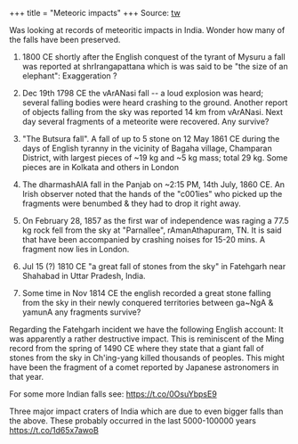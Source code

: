 +++
title = "Meteoric impacts"
+++
Source: [tw](https://www.tressel.xyz/threads/1493798707619414020)

Was looking at records of meteoritic impacts in India. Wonder how many of the falls have been preserved.

1. 1800 CE shortly after the English conquest of the tyrant of Mysuru a fall was reported at shrIrangapattana which is was said to be "the size of an elephant": Exaggeration ?

2. Dec 19th 1798 CE the vArANasi fall -- a loud explosion was heard; several falling bodies were heard crashing to the ground. Another report of objects falling from the sky was reported 14 km from vArANasi. Next day several fragments of a meteorite were recovered. Any survive?

3. "The Butsura fall". A fall of up to 5 stone on 12 May 1861 CE during the days of English tyranny in the vicinity of Bagaha village, Champaran District, with largest pieces of ~19 kg and ~5 kg mass; total 29 kg. Some pieces are in Kolkata and others in London

4. The dharmashAlA fall in the Panjab on ~2:15 PM, 14th July, 1860 CE. An Irish observer noted that the hands of the "c001ies" who picked up the fragments were benumbed & they had to drop it right away.

5. On February 28, 1857 as the first war of independence was raging a 77.5 kg rock fell from the sky at "Parnallee", rAmanAthapuram, TN. It is said that have been accompanied by crashing noises for 15-20 mins. A fragment now lies in London.

6. Jul 15 (?) 1810 CE "a great fall of stones from the sky" in Fatehgarh near Shahabad in Uttar Pradesh, India.

7. Some time in Nov 1814 CE the english recorded a  great stone falling from the sky in their newly conquered territories between ga~NgA & yamunA
   any fragments survive?

Regarding the Fatehgarh incident we have the following English account: It was apparently a rather destructive impact. This is reminiscent of the Ming record from the spring of 1490 CE where they state that a giant fall of stones from the sky in Ch'ing-yang killed thousands of peoples. This might have been the fragment of a comet reported by  Japanese astronomers in that year.

For some more Indian falls see: https://t.co/0OsuYbpsE9

Three major impact craters of India which are due to even bigger falls than the above. These probably occurred in the last 5000-100000 years
https://t.co/1d65x7awoB